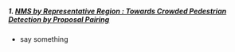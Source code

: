 ##### 1. [NMS by Representative Region : Towards Crowded Pedestrian Detection by Proposal Pairing](https://arxiv.org/pdf/2003.12729.pdf)
- say something
